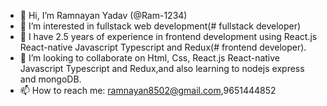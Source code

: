 - 👋 Hi, I’m Ramnayan Yadav (@Ram-1234)
- 👀 I’m interested in fullstack web development(# fullstack developer)
- 🌱 I have 2.5 years of experience in frontend development using React.js React-native Javascript Typescript and Redux(# frontend developer).
- 💞️ I’m looking to collaborate on Html, Css, React.js React-native Javascript Typescript and Redux,and also learning to nodejs express and mongoDB.
- 📫 How to reach me: ramnayan8502@gmail.com,9651444852

<!---
Ram-1234/Ram-1234 is a ✨ special ✨ repository because its `README.md` (this file) appears on your GitHub profile.
You can click the Preview link to take a look at your changes.
--->
